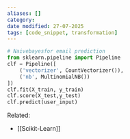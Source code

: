 ```yaml
---
aliases: []
category:
date modified: 27-07-2025
tags: [code_snippet, transformation]
---
```



```python
# Naivebayesfor email prediction
from sklearn.pipeline import Pipeline
clf = Pipeline([
    ('vectorizer', CountVectorizer()),
    ('nb', MultinomialNB())
])
clf.fit(X_train, y_train)
clf.score(X_test,y_test)
clf.predict(user_input)
```

Related:
- [[Scikit-Learn]]